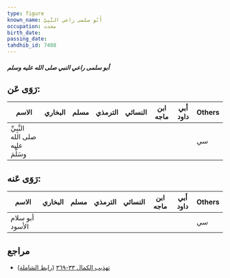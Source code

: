 ```yaml
---
type: figure
known_name: أَبُو سلمى راعي النَّبِيّ
occupation: محدث
birth_date:
passing_date:
tahdhib_id: 7408
---
```

##### أبو سلمى راعي النبي صلى الله عليه وسلم

## رَوَى عَن:
| الاسم                             | البخاري | مسلم | الترمذي | النسائي | ابن ماجه | أبي داود | Others |
| --------------------------------- | ------- | ---- | ------- | ------- | -------- | -------- | ------ |
| النَّبِيِّ صلى الله عليه وسَلَّمَ |         |      |         |         |          |          | سي     |
## رَوَى عَنه:
| الاسم           | البخاري | مسلم | الترمذي | النسائي | ابن ماجه | أبي داود | Others |
| --------------- | ------- | ---- | ------- | ------- | -------- | -------- | ------ |
| أبو سلام الأسود |         |      |         |         |          |          | سي     |
## مراجع
- [تهذيب الكمال ٣٣-٣٦٩](obsidian://open?vault=Tahdhib-al-Kamal&file=Figures/٧٤٠٨-أبو%20سلمى%20راعي%20النبي%20صلى%20الله%20عليه%20وسلم) ([رابط الشاملة](https://shamela.ws/book/3722/18040))